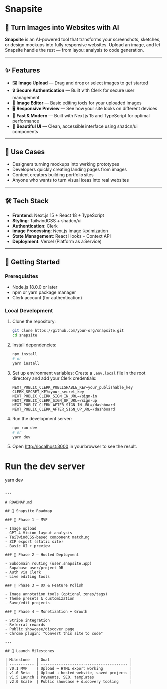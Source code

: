 # Snapsite

## 🚀 Turn Images into Websites with AI

**Snapsite** is an AI-powered tool that transforms your screenshots, sketches, or design mockups into fully responsive websites. Upload an image, and let Snapsite handle the rest — from layout analysis to code generation.

---

## ✨ Features

- 🖼️ **Image Upload** — Drag and drop or select images to get started
- 🔒 **Secure Authentication** — Built with Clerk for secure user management
- 🎨 **Image Editor** — Basic editing tools for your uploaded images
- 🖥️ **Responsive Preview** — See how your site looks on different devices
- 🚀 **Fast & Modern** — Built with Next.js 15 and TypeScript for optimal performance
- 🎨 **Beautiful UI** — Clean, accessible interface using shadcn/ui components

---

## 🎯 Use Cases

- Designers turning mockups into working prototypes
- Developers quickly creating landing pages from images
- Content creators building portfolio sites
- Anyone who wants to turn visual ideas into real websites

---

## 🛠️ Tech Stack

- **Frontend**: Next.js 15 + React 18 + TypeScript
- **Styling**: TailwindCSS + shadcn/ui
- **Authentication**: Clerk
- **Image Processing**: Next.js Image Optimization
- **State Management**: React Hooks + Context API
- **Deployment**: Vercel (Platform as a Service)

---

## 🚀 Getting Started

### Prerequisites
- Node.js 18.0.0 or later
- npm or yarn package manager
- Clerk account (for authentication)

### Local Development

1. Clone the repository:
   ```bash
   git clone https://github.com/your-org/snapsite.git
   cd snapsite
   ```

2. Install dependencies:
   ```bash
   npm install
   # or
   yarn install
   ```

3. Set up environment variables:
   Create a `.env.local` file in the root directory and add your Clerk credentials:
   ```
   NEXT_PUBLIC_CLERK_PUBLISHABLE_KEY=your_publishable_key
   CLERK_SECRET_KEY=your_secret_key
   NEXT_PUBLIC_CLERK_SIGN_IN_URL=/sign-in
   NEXT_PUBLIC_CLERK_SIGN_UP_URL=/sign-up
   NEXT_PUBLIC_CLERK_AFTER_SIGN_IN_URL=/dashboard
   NEXT_PUBLIC_CLERK_AFTER_SIGN_UP_URL=/dashboard
   ```

4. Run the development server:
   ```bash
   npm run dev
   # or
   yarn dev
   ```

5. Open [http://localhost:3000](http://localhost:3000) in your browser to see the result.

# Run the dev server
yarn dev
```

---

# ROADMAP.md

## 🚤 Snapsite Roadmap

### 🔹 Phase 1 — MVP

- Image upload
- GPT-4 Vision layout analysis
- TailwindCSS-based component matching
- ZIP export (static site)
- Basic UI + preview

### 🔹 Phase 2 — Hosted Deployment

- Subdomain routing (user.snapsite.app)
- Supabase user/project DB
- Auth via Clerk
- Live editing tools

### 🔹 Phase 3 — UX & Feature Polish

- Image annotation tools (optional zones/tags)
- Theme presets & customization
- Save/edit projects

### 🔹 Phase 4 — Monetization + Growth

- Stripe integration
- Referral rewards
- Public showcase/discover page
- Chrome plugin: "Convert this site to code"

---

## 🚀 Launch Milestones

| Milestone   | Goal                                    |
| ----------- | --------------------------------------- |
| v0.1 MVP    | Upload → HTML export working            |
| v1.0 Beta   | Upload → hosted website, saved projects |
| v1.5 Launch | Payments, SEO, templates                |
| v2.0 Scale  | Public showcase + discovery tooling     |

